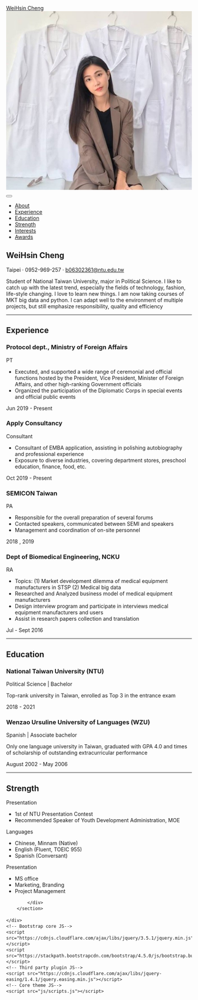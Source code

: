 <head>
    <!DOCTYPE html>
    <html lang="en">
    <meta charset="utf-8" />
    <meta name="viewport" content="width=device-width, initial-scale=1, shrink-to-fit=no" />
    <meta name="description" content="Yusha's CV" />
    <meta name="WeiHsin" content="WeiHsin" />
    <title>Yusha's Resume</title>
    <link rel="icon" type="image/x-icon" href="assets/img/favicon.ico" />
    <!-- Font Awesome icons (free version)-->
    <script src="https://use.fontawesome.com/releases/v5.13.0/js/all.js" crossorigin="anonymous"></script>
    <!-- Google fonts-->
    <link href="https://fonts.googleapis.com/css?family=Saira+Extra+Condensed:500,700" rel="stylesheet"
        type="text/css" />
    <link href="https://fonts.googleapis.com/css?family=Muli:400,400i,800,800i" rel="stylesheet" type="text/css" />
    <!-- Core theme CSS (includes Bootstrap)-->
    <link href="css/styles.css" rel="stylesheet" />
</head>

<body id="page-top">
    <!-- Navigation-->
    <nav class="navbar navbar-expand-lg navbar-dark bg-primary fixed-top" id="sideNav">
        <a class="navbar-brand js-scroll-trigger" href="#page-top"><span class="d-block d-lg-none">WeiHsin
                Cheng</span><span class="d-none d-lg-block"><img
                    class="img-fluid img-profile rounded-circle mx-auto mb-2" src="assets/img/profile.jpg"
                    alt="" /></span></a><button class="navbar-toggler" type="button" data-toggle="collapse"
            data-target="#navbarSupportedContent" aria-controls="navbarSupportedContent" aria-expanded="false"
            aria-label="Toggle navigation"><span class="navbar-toggler-icon"></span></button>
        <div class="collapse navbar-collapse" id="navbarSupportedContent">
            <ul class="navbar-nav">
                <li class="nav-item"><a class="nav-link js-scroll-trigger" href="#about">About</a></li>
                <li class="nav-item"><a class="nav-link js-scroll-trigger" href="#experience">Experience</a></li>
                <li class="nav-item"><a class="nav-link js-scroll-trigger" href="#education">Education</a></li>
                <li class="nav-item"><a class="nav-link js-scroll-trigger" href="#strength">Strength</a></li>
                <li class="nav-item"><a class="nav-link js-scroll-trigger" href="#interests">Interests</a></li>
                <li class="nav-item"><a class="nav-link js-scroll-trigger" href="#awards">Awards</a></li>
            </ul>
        </div>
    </nav>
    <!-- Page Content-->
    <div class="container-fluid p-0">
        <!-- About-->
        <section class="resume-section" id="about">
            <div class="resume-section-content">
                <h1 class="mb-0">WeiHsin <span class="text-primary">Cheng</span></h1>
                <div class="subheading mb-5">Taipei · 0952-969-257 · <a
                        href="mailto:b06302361@ntu.edu.tw">b06302361@ntu.edu.tw</a></div>
                <p class="lead mb-5">
                    Student of National Taiwan University, major in Political Science.
                    I like to catch up with the latest trend, especially the fields of technology, fashion, life-style
                    changing. I love to learn new things. I am now taking courses of MKT big data and python.
                    I can adapt well to the environment of multiple projects, but still emphasize responsibility,
                    quality and efficiency</p>
                <div class="social-icons">
                    <a class="social-icon" href="https://yushac.github.io/CV/"><i class="fab fa-github"></i></a><a
                        class="social-icon"
                        href="https://www.facebook.com/profile.php?id=100000317275873&ref=bookmarks"><i
                            class="fab fa-facebook-f"></i></a>
                </div>
            </div>
        </section>
        <hr class="m-0" />
        <!-- Experience-->
        <section class="resume-section" id="experience">
            <div class="resume-section-content">
                <h2 class="mb-5">Experience</h2>
                <div class="d-flex flex-column flex-md-row justify-content-between mb-5">
                    <div class="flex-grow-1">
                        <h3 class="mb-0">Protocol dept., Ministry of Foreign Affairs</h3>
                        <div class="subheading mb-3">PT</div>
                        <ul>
                            <li>Executed, and supported a wide range of ceremonial and official functions hosted by the
                                President, Vice President, Minister of Foreign Affairs, and other high-ranking
                                Government
                                officials</li>
                            <li>Organized the participation of the Diplomatic Corps in special events and official
                                public
                                events</li>
                        </ul>
                    </div>
                    <div class="flex-shrink-0"><span class="text-primary">Jun 2019 - Present</span></div>
                </div>
                <div class="d-flex flex-column flex-md-row justify-content-between mb-5">
                    <div class="flex-grow-1">
                        <h3 class="mb-0">Apply Consultancy</h3>
                        <div class="subheading mb-3">Consultant</div>
                        <ul>
                            <li>Consultant of EMBA application, assisting in polishing autobiography and professional
                                experience</li>
                            <li>Exposure to diverse industries, covering department stores, preschool education,
                                finance, food, etc.</li>
                        </ul>
                    </div>
                    <div class="flex-shrink-0"><span class="text-primary">Oct 2019 - Present</span></div>
                </div>
                <div class="d-flex flex-column flex-md-row justify-content-between mb-5">
                    <div class="flex-grow-1">
                        <h3 class="mb-0">SEMICON Taiwan</h3>
                        <div class="subheading mb-3">PA</div>
                        <ul>
                            <li>Responsible for the overall preparation of several forums </li>
                            <li>Contacted speakers, communicated between SEMI and speakers</li>
                            <li>Management and coordination of on-site personnel</li>
                        </ul>
                    </div>
                    <div class="flex-shrink-0"><span class="text-primary">2018 , 2019</span></div>
                </div>
                <div class="d-flex flex-column flex-md-row justify-content-between">
                    <div class="flex-grow-1">
                        <h3 class="mb-0">Dept of Biomedical Engineering, NCKU</h3>
                        <div class="subheading mb-3">RA</div>
                        <ul>
                            <li>Topics: (1) Market development dilemma of medical equipment manufacturers
                                in STSP (2) Medical big data</li>
                            <li>Researched and Analyzed business model of medical equipment manufacturers</li>
                            <li>Design interview program and participate in interviews medical equipment manufacturers
                                and users</li>
                            <li>Assist in research papers collection and translation</li>
                        </ul>
                    </div>
                    <div class="flex-shrink-0"><span class="text-primary">Jul - Sept 2016</span></div>
                </div>
            </div>
        </section>
        <hr class="m-0" />
        <!-- Education-->
        <section class="resume-section" id="education">
            <div class="resume-section-content">
                <h2 class="mb-5">Education</h2>
                <div class="d-flex flex-column flex-md-row justify-content-between mb-5">
                    <div class="flex-grow-1">
                        <h3 class="mb-0">National Taiwan University (NTU)</h3>
                        <div class="subheading mb-3">Political Science | Bachelor</div>
                        <p>Top-rank university in Taiwan, enrolled as Top 3 in the entrance exam</p>
                    </div>
                    <div class="flex-shrink-0"><span class="text-primary">2018 - 2021</span></div>
                </div>
                <div class="d-flex flex-column flex-md-row justify-content-between">
                    <div class="flex-grow-1">
                        <h3 class="mb-0">Wenzao Ursuline University of Languages (WZU)</h3>
                        <div class="subheading mb-3"> Spanish | Associate bachelor </div>
                        <p>Only one language university in Taiwan, graduated with GPA 4.0 and times of scholarship of
                            outstanding extracurricular performance</p>
                    </div>
                    <div class="flex-shrink-0"><span class="text-primary">August 2002 - May 2006</span></div>
                </div>
            </div>
        </section>
        <hr class="m-0" />
        <!-- Strength-->
        <section class="resume-section" id="strength">
            <div class="resume-section-content">
                <h2 class="mb-5">Strength</h2>
                <div class="subheading mb-3">Presentation</div>
                <ul class="fa-ul mb-0">
                    <li>
                        <span class="fa-li"><i class="fas fa-check"></i></span>1st of NTU Presentation Contest
                    </li>
                    <li>
                        <span class="fa-li"><i class="fas fa-check"></i></span>Recommended Speaker of Youth Development
                        Administration, MOE
                    </li>
                </ul>
                <div class="subheading mb-3">Languages</div>
                <ul class="fa-ul mb-0">
                    <li>
                        <span class="fa-li"><i class="fas fa-check"></i></span>Chinese, Minnam (Native)
                    </li>
                    <li>
                        <span class="fa-li"><i class="fas fa-check"></i></span>English (Fluent, TOEIC 955)
                    </li>
                    <li>
                        <span class="fa-li"><i class="fas fa-check"></i></span>Spanish (Conversant)
                    </li>
                </ul>
                <div class="subheading mb-3">Presentation</div>
                <ul class="fa-ul mb-0">
                    <li>
                        <span class="fa-li"><i class="fas fa-check"></i></span>MS office
                    </li>
                    <li>
                        <span class="fa-li"><i class="fas fa-check"></i></span>Marketing, Branding
                    </li>
                    <li>
                        <span class="fa-li"><i class="fas fa-check"></i></span>Project Management
                    </li>
                </ul>

            </div>
        </section>
	
    </div>
    <!-- Bootstrap core JS-->
    <script src="https://cdnjs.cloudflare.com/ajax/libs/jquery/3.5.1/jquery.min.js"></script>
    <script src="https://stackpath.bootstrapcdn.com/bootstrap/4.5.0/js/bootstrap.bundle.min.js"></script>
    <!-- Third party plugin JS-->
    <script src="https://cdnjs.cloudflare.com/ajax/libs/jquery-easing/1.4.1/jquery.easing.min.js"></script>
    <!-- Core theme JS-->
    <script src="js/scripts.js"></script>
</body>

</html>
